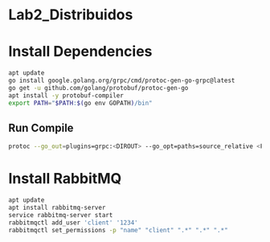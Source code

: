 # Lab2_Distribuidos

# Install Dependencies
```bash
apt update
go install google.golang.org/grpc/cmd/protoc-gen-go-grpc@latest
go get -u github.com/golang/protobuf/protoc-gen-go
apt install -y protobuf-compiler
export PATH="$PATH:$(go env GOPATH)/bin"
```
## Run Compile
```bash
protoc --go_out=plugins=grpc:<DIROUT> --go_opt=paths=source_relative <FILENAME>.proto
```

# Install RabbitMQ
```bash
apt update
apt install rabbitmq-server
service rabbitmq-server start
rabbitmqctl add_user 'client' '1234'
rabbitmqctl set_permissions -p "name" "client" ".*" ".*" ".*"
```
